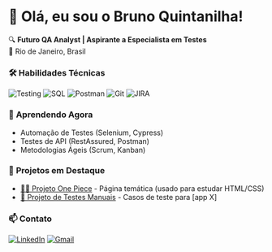 # 👋 Olá, eu sou o Bruno Quintanilha!  

🔍 **Futuro QA Analyst | Aspirante a Especialista em Testes**  
📍 Rio de Janeiro, Brasil  

### 🛠 **Habilidades Técnicas**  
![Testing](https://img.shields.io/badge/Testing-Expertise-important?style=flat&logo=testing-library&logoColor=white)
![SQL](https://img.shields.io/badge/SQL-4479A1?style=flat&logo=postgresql&logoColor=white)
![Postman](https://img.shields.io/badge/Postman-FF6C37?style=flat&logo=postman&logoColor=white)
![Git](https://img.shields.io/badge/Git-E44C30?style=flat&logo=git&logoColor=white)
![JIRA](https://img.shields.io/badge/JIRA-0052CC?style=flat&logo=jira&logoColor=white)

### 🌱 **Aprendendo Agora**  
- Automação de Testes (Selenium, Cypress)  
- Testes de API (RestAssured, Postman)  
- Metodologias Ágeis (Scrum, Kanban)  

### 📌 **Projetos em Destaque**  
- [🏴‍☠️ Projeto One Piece](https://bruno-quintanilha.github.io/projeto-one-piece/) - Página temática (usado para estudar HTML/CSS)  
- [🚀 Projeto de Testes Manuais](link-do-repositório) - Casos de teste para [app X]  

### 📫 **Contato**  
[![LinkedIn](https://img.shields.io/badge/LinkedIn-0077B5?style=flat&logo=linkedin&logoColor=white)](https://www.linkedin.com/in/seu-linkedin/)
[![Gmail](https://img.shields.io/badge/Gmail-D14836?style=flat&logo=gmail&logoColor=white)](mailto:seu-email@gmail.com)
